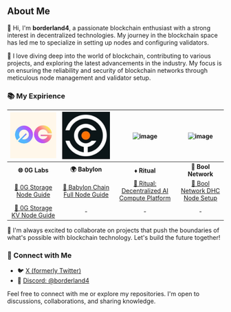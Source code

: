 ## About Me

👋 Hi, I'm **borderland4**, a passionate blockchain enthusiast with a strong interest in decentralized technologies. My journey in the blockchain space has led me to specialize in setting up nodes and configuring validators.

🔗 I love diving deep into the world of blockchain, contributing to various projects, and exploring the latest advancements in the industry. My focus is on ensuring the reliability and security of blockchain networks through meticulous node management and validator setup.

### 📚 My Expirience

| <img src="https://github.com/borderland4/0g-labs-guides/blob/main/0gIcon.jpg" width="300"> | <img src="https://github.com/borderland4/babylonchain-guide/blob/main/babylonIcon.jpg" width="300"> | ![image](https://github.com/user-attachments/assets/d3ddda4a-9e8e-4374-837a-445e209ccf15) | ![image](https://github.com/user-attachments/assets/fb652a21-97cc-42b9-8422-e77598a98c83) |
|:--:|:--:|:--:|:--:|
| **🌐 0G Labs**  | **🌍 Babylon**  | **♦️ Ritual** | **👀 Bool Network** |
| [📄 0G Storage Node Guide](https://github.com/borderland4/0g-labs-guides/blob/main/0G%20Storage%20Node%20Guide.md) | [📄 Babylon Chain Full Node Guide](https://github.com/borderland4/babylonchain-guide/blob/main/Babylonchain%20Node%20Guide.md) | [📄 Ritual: Decentralized AI Compute Platform](https://medium.com/@gerbayyyy3/ritual-decentralized-ai-compute-platform-4f9eedd15d85) | [📄 Bool Network DHC Node Setup](https://github.com/gerbayyyy3/bool-dhc) |
| [📄 0G Storage KV Node Guide](https://github.com/borderland4/0g-labs-guides/blob/main/0g%20Storage%20KV%20Node%20Guide.md) | - | - | - |

🚀 I'm always excited to collaborate on projects that push the boundaries of what's possible with blockchain technology. Let's build the future together!

### 🔗 Connect with Me

- 🐦 [X (formerly Twitter)](https://x.com/YMejia70783)
- 💬 [Discord: @borderland4](https://discord.com/users/639530648282)


Feel free to connect with me or explore my repositories. I'm open to discussions, collaborations, and sharing knowledge.
